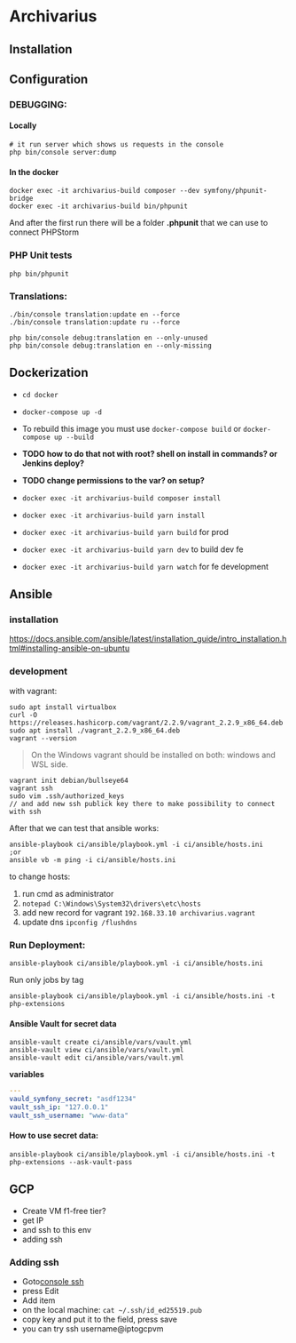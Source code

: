# Archivarius

## Installation

## Configuration

### DEBUGGING:
#### Locally
```shell
# it run server which shows us requests in the console
php bin/console server:dump
```
#### In the docker
```shell
docker exec -it archivarius-build composer --dev symfony/phpunit-bridge
docker exec -it archivarius-build bin/phpunit
```

And after the first run there will be a folder __.phpunit__ that we can use to connect PHPStorm


### PHP Unit tests
`php bin/phpunit`

### Translations:
```shell script
./bin/console translation:update en --force
./bin/console translation:update ru --force

php bin/console debug:translation en --only-unused
php bin/console debug:translation en --only-missing
```

## Dockerization

- `cd docker`
- `docker-compose up -d`
- To rebuild this image you must use `docker-compose build` or `docker-compose up --build`

- **TODO how to do that not with root? shell on install in commands? or Jenkins deploy?**
- **TODO change permissions to the var? on setup?**
- `docker exec -it archivarius-build composer install`
- `docker exec -it archivarius-build yarn install`
- `docker exec -it archivarius-build yarn build` for prod
- `docker exec -it archivarius-build yarn dev` to build dev fe
- `docker exec -it archivarius-build yarn watch` for fe development

## Ansible

### installation
https://docs.ansible.com/ansible/latest/installation_guide/intro_installation.html#installing-ansible-on-ubuntu

### development
with vagrant:
```shell
sudo apt install virtualbox
curl -O https://releases.hashicorp.com/vagrant/2.2.9/vagrant_2.2.9_x86_64.deb
sudo apt install ./vagrant_2.2.9_x86_64.deb
vagrant --version
```

> On the Windows vagrant should be installed on both: windows and WSL side.

```shell
vagrant init debian/bullseye64
vagrant ssh
sudo vim .ssh/authorized_keys
// and add new ssh publick key there to make possibility to connect with ssh
```

After that we can test that ansible works:
```shell
ansible-playbook ci/ansible/playbook.yml -i ci/ansible/hosts.ini
;or
ansible vb -m ping -i ci/ansible/hosts.ini
```

to change hosts:
1. run cmd as administrator
2. `notepad C:\Windows\System32\drivers\etc\hosts`
3. add new record for vagrant `192.168.33.10 archivarius.vagrant`
4. update dns `ipconfig /flushdns`

### Run Deployment:
```shell
ansible-playbook ci/ansible/playbook.yml -i ci/ansible/hosts.ini
```

Run only jobs by tag
```shell
ansible-playbook ci/ansible/playbook.yml -i ci/ansible/hosts.ini -t php-extensions
```

#### Ansible Vault for secret data
```shell
ansible-vault create ci/ansible/vars/vault.yml
ansible-vault view ci/ansible/vars/vault.yml
ansible-vault edit ci/ansible/vars/vault.yml
```

__variables__
```yaml
---
vauld_symfony_secret: "asdf1234"
vault_ssh_ip: "127.0.0.1"
vault_ssh_username: "www-data"
```

#### How to use secret data:

```shell
ansible-playbook ci/ansible/playbook.yml -i ci/ansible/hosts.ini -t php-extensions --ask-vault-pass
```

## GCP

- Create VM f1-free tier?
- get IP
- and ssh to this env
- adding ssh

### Adding ssh
- Goto[console ssh](https://console.cloud.google.com/compute/metadata/sshKeys?_ga=2.78964887.2026917460.1614793515-199012411.1614594383)
- press Edit
- Add item
- on the local machine: `cat ~/.ssh/id_ed25519.pub`
- copy key and put it to the field, press save
- you can try ssh username@iptogcpvm
